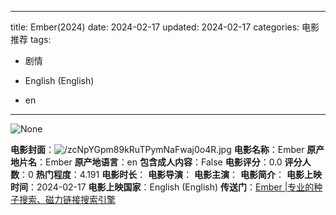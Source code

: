 
---
title: Ember(2024)
date: 2024-02-17
updated: 2024-02-17
categories: 电影推荐
tags:

- 剧情

- English (English)
- en
---

<img src="https://image.tmdb.org/t/p/originalNone" alt="None" title="None">

**电影封面**：<img src="https://image.tmdb.org/t/p/w200/zcNpYGpm89kRuTPymNaFwaj0o4R.jpg" alt="/zcNpYGpm89kRuTPymNaFwaj0o4R.jpg" title="/zcNpYGpm89kRuTPymNaFwaj0o4R.jpg">
**电影名称**：Ember
**原产地片名**：Ember
**原产地语言**：en
**包含成人内容**：False
**电影评分**：0.0
**评分人数**：0
**热门程度**：4.191
**电影时长**：
**电影导演**：
**电影主演**：
**电影简介**：
**电影上映时间**：2024-02-17
**电影上映国家**：English (English)
**传送门**：[Ember |专业的种子搜索、磁力链接搜索引擎](https://movie.amd794.com:2083/?search=Ember&ordering=&mode=match_phrase&page_size=10&page=1)

